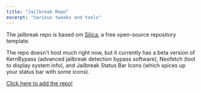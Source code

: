 ```yaml
---
title: "Jailbreak Repo"
excerpt: "Various tweaks and tools"
---
```

The jailbreak repo is based om [Silica](hytps://github.com/shugabuga/silica), a free open-source repository template.

The repo doesn't host much right now, but it currently has a beta version of KernBypass (advanced jailbreak detection bypass software), Neofetch (tool to display system info), and Jailbreak Status Bar Icons (which spices up your status bar with some icons).

[Click here to add the repo!](cydia://url/https://cydia.saurik.com/api/share#?source=https://randomblock1.github.io/repo/)